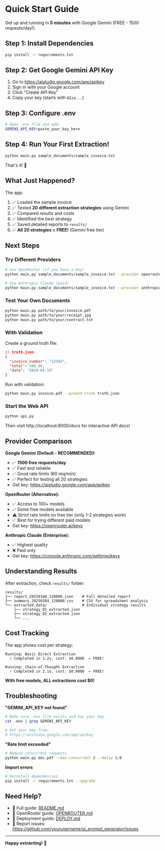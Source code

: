 # Quick Start Guide

Get up and running in **5 minutes** with Google Gemini (FREE - 1500 requests/day!).

## Step 1: Install Dependencies

```bash
pip install -r requirements.txt
```

## Step 2: Get Google Gemini API Key

1. Go to https://aistudio.google.com/app/apikey
2. Sign in with your Google account
3. Click "Create API Key"
4. Copy your key (starts with `AIza...`)

## Step 3: Configure .env

```bash
# Open .env file and add:
GEMINI_API_KEY=paste_your_key_here
```

## Step 4: Run Your First Extraction!

```bash
python main.py sample_documents/sample_invoice.txt
```

That's it! 🎉

## What Just Happened?

The app:
1. ✅ Loaded the sample invoice
2. ✅ Tested **20 different extraction strategies** using Gemini
3. ✅ Compared results and costs
4. ✅ Identified the best strategy
5. ✅ Saved detailed reports to `results/`
6. ✅ **All 20 strategies = FREE!** (Gemini free tier)

## Next Steps

### Try Different Providers

```bash
# Use OpenRouter (if you have a key)
python main.py sample_documents/sample_invoice.txt --provider openrouter

# Use Anthropic Claude (paid)
python main.py sample_documents/sample_invoice.txt --provider anthropic
```

### Test Your Own Documents

```bash
python main.py path/to/your/invoice.pdf
python main.py path/to/your/receipt.jpg
python main.py path/to/your/contract.txt
```

### With Validation

Create a ground truth file:

```json
// truth.json
{
  "invoice_number": "12345",
  "total": 500.00,
  "date": "2024-01-15"
}
```

Run with validation:

```bash
python main.py invoice.pdf --ground-truth truth.json
```

### Start the Web API

```bash
python api.py
```

Then visit http://localhost:8000/docs for interactive API docs!

## Provider Comparison

**Google Gemini (Default - RECOMMENDED):**
- ✅ **1500 free requests/day**
- ✅ Fast and reliable
- ✅ Good rate limits (60 req/min)
- ✅ Perfect for testing all 20 strategies
- Get key: https://aistudio.google.com/app/apikey

**OpenRouter (Alternative):**
- ✅ Access to 100+ models
- ✅ Some free models available
- ⚠️ Strict rate limits on free tier (only 1-2 strategies work)
- ✅ Best for trying different paid models
- Get key: https://openrouter.ai/keys

**Anthropic Claude (Enterprise):**
- ✅ Highest quality
- ❌ Paid only
- Get key: https://console.anthropic.com/settings/keys

## Understanding Results

After extraction, check `results/` folder:

```
results/
├── report_20250104_120000.json    # Full detailed report
├── summary_20250104_120000.csv    # CSV for spreadsheet analysis
└── extracted_data/                # Individual strategy results
    ├── strategy_01_extracted.json
    ├── strategy_02_extracted.json
    └── ...
```

## Cost Tracking

The app shows cost per strategy:

```
Running: Basic Direct Extraction
  ✓ Completed in 1.2s, cost: $0.0000  ← FREE!

Running: Chain-of-Thought Extraction
  ✓ Completed in 2.1s, cost: $0.0000  ← FREE!
```

**With free models, ALL extractions cost $0!**

## Troubleshooting

**"GEMINI_API_KEY not found"**
```bash
# Make sure .env file exists and has your key
cat .env | grep GEMINI_API_KEY

# Get your key from:
# https://aistudio.google.com/app/apikey
```

**"Rate limit exceeded"**
```bash
# Reduce concurrent requests
python main.py doc.pdf --max-concurrent 2 --delay 1.0
```

**Import errors**
```bash
# Reinstall dependencies
pip install -r requirements.txt --upgrade
```

## Need Help?

- 📖 Full guide: [README.md](README.md)
- 🔧 OpenRouter guide: [OPENROUTER.md](OPENROUTER.md)
- 🚀 Deployment guide: [DEPLOY.md](DEPLOY.md)
- 🐛 Report issues: https://github.com/yourusername/ai_prompt_generator/issues

---

**Happy extracting!** 🎉
